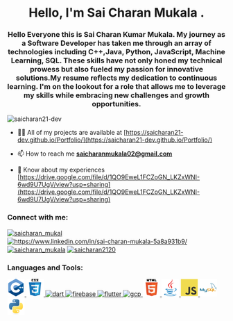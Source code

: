 <h1 align="center">Hello, I'm Sai Charan Mukala .</h1>
<h3 align="center">Hello Everyone this is  Sai Charan Kumar Mukala. My journey as a Software Developer has taken me through an array of technologies including C++,Java, Python, JavaScript, Machine Learning, SQL. These skills have not only honed my technical prowess but also fueled my passion for innovative solutions.My resume reflects my dedication to continuous learning. I'm on the lookout for a role that allows me to leverage my skills while embracing new challenges and growth opportunities.</h3>

<p align="left"> <img src="https://komarev.com/ghpvc/?username=saicharan21-dev&label=Profile%20views&color=0e75b6&style=flat" alt="saicharan21-dev" /> </p>

- 👨‍💻 All of my projects are available at [https://saicharan21-dev.github.io/Portfolio/](https://saicharan21-dev.github.io/Portfolio/)

- 📫 How to reach me **saicharanmukala02@gmail.com**

- 📄 Know about my experiences [https://drive.google.com/file/d/1QO9EweL1FCZoGN_LKZxWNI-6wd9U7UgV/view?usp=sharing](https://drive.google.com/file/d/1QO9EweL1FCZoGN_LKZxWNI-6wd9U7UgV/view?usp=sharing)

<h3 align="left">Connect with me:</h3>
<p align="left">
<a href="https://twitter.com/saicharan_mukal" target="blank"><img align="center" src="https://raw.githubusercontent.com/rahuldkjain/github-profile-readme-generator/master/src/images/icons/Social/twitter.svg" alt="saicharan_mukal" height="30" width="40" /></a>
<a href="https://linkedin.com/in/https://www.linkedin.com/in/sai-charan-mukala-5a8a931b9/" target="blank"><img align="center" src="https://raw.githubusercontent.com/rahuldkjain/github-profile-readme-generator/master/src/images/icons/Social/linked-in-alt.svg" alt="https://www.linkedin.com/in/sai-charan-mukala-5a8a931b9/" height="30" width="40" /></a>
<a href="https://instagram.com/saicharan_mukala" target="blank"><img align="center" src="https://raw.githubusercontent.com/rahuldkjain/github-profile-readme-generator/master/src/images/icons/Social/instagram.svg" alt="saicharan_mukala" height="30" width="40" /></a>
<a href="https://www.leetcode.com/saicharan2120" target="blank"><img align="center" src="https://raw.githubusercontent.com/rahuldkjain/github-profile-readme-generator/master/src/images/icons/Social/leet-code.svg" alt="saicharan2120" height="30" width="40" /></a>
</p>

<h3 align="left">Languages and Tools:</h3>
<p align="left"> <a href="https://www.w3schools.com/cpp/" target="_blank" rel="noreferrer"> <img src="https://raw.githubusercontent.com/devicons/devicon/master/icons/cplusplus/cplusplus-original.svg" alt="cplusplus" width="40" height="40"/> </a> <a href="https://www.w3schools.com/css/" target="_blank" rel="noreferrer"> <img src="https://raw.githubusercontent.com/devicons/devicon/master/icons/css3/css3-original-wordmark.svg" alt="css3" width="40" height="40"/> </a> <a href="https://dart.dev" target="_blank" rel="noreferrer"> <img src="https://www.vectorlogo.zone/logos/dartlang/dartlang-icon.svg" alt="dart" width="40" height="40"/> </a> <a href="https://firebase.google.com/" target="_blank" rel="noreferrer"> <img src="https://www.vectorlogo.zone/logos/firebase/firebase-icon.svg" alt="firebase" width="40" height="40"/> </a> <a href="https://flutter.dev" target="_blank" rel="noreferrer"> <img src="https://www.vectorlogo.zone/logos/flutterio/flutterio-icon.svg" alt="flutter" width="40" height="40"/> </a> <a href="https://cloud.google.com" target="_blank" rel="noreferrer"> <img src="https://www.vectorlogo.zone/logos/google_cloud/google_cloud-icon.svg" alt="gcp" width="40" height="40"/> </a> <a href="https://www.w3.org/html/" target="_blank" rel="noreferrer"> <img src="https://raw.githubusercontent.com/devicons/devicon/master/icons/html5/html5-original-wordmark.svg" alt="html5" width="40" height="40"/> </a> <a href="https://www.java.com" target="_blank" rel="noreferrer"> <img src="https://raw.githubusercontent.com/devicons/devicon/master/icons/java/java-original.svg" alt="java" width="40" height="40"/> </a> <a href="https://developer.mozilla.org/en-US/docs/Web/JavaScript" target="_blank" rel="noreferrer"> <img src="https://raw.githubusercontent.com/devicons/devicon/master/icons/javascript/javascript-original.svg" alt="javascript" width="40" height="40"/> </a> <a href="https://www.mysql.com/" target="_blank" rel="noreferrer"> <img src="https://raw.githubusercontent.com/devicons/devicon/master/icons/mysql/mysql-original-wordmark.svg" alt="mysql" width="40" height="40"/> </a> <a href="https://www.python.org" target="_blank" rel="noreferrer"> <img src="https://raw.githubusercontent.com/devicons/devicon/master/icons/python/python-original.svg" alt="python" width="40" height="40"/> </a> </p>
